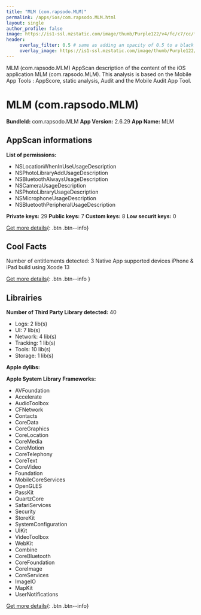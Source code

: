 ```yaml
---
title: "MLM (com.rapsodo.MLM)"
permalink: /apps/ios/com.rapsodo.MLM.html
layout: single
author_profile: false
image: https://is1-ssl.mzstatic.com/image/thumb/Purple122/v4/fc/c7/cc/fcc7ccf1-07f4-0f95-3ddf-083df90a85fd/AppIcon-0-1x_U007emarketing-0-7-0-85-220.png/512x512bb.jpg
header: 
     overlay_filter: 0.5 # same as adding an opacity of 0.5 to a black background
     overlay_image: https://is1-ssl.mzstatic.com/image/thumb/Purple122/v4/fc/c7/cc/fcc7ccf1-07f4-0f95-3ddf-083df90a85fd/AppIcon-0-1x_U007emarketing-0-7-0-85-220.png/512x512bb.jpg
---
```

MLM (com.rapsodo.MLM) AppScan description of the content of the iOS application MLM (com.rapsodo.MLM). This analysis is based on the Mobile App Tools : AppScore, static analysis, Audit and the Mobile Audit App Tool.

# MLM (com.rapsodo.MLM)

**BundleId:** com.rapsodo.MLM
**App Version:** 2.6.29
**App Name:** MLM


## AppScan informations 

**List of permissions:** 
- NSLocationWhenInUseUsageDescription
- NSPhotoLibraryAddUsageDescription
- NSBluetoothAlwaysUsageDescription
- NSCameraUsageDescription
- NSPhotoLibraryUsageDescription
- NSMicrophoneUsageDescription
- NSBluetoothPeripheralUsageDescription
  
  
**Private keys:** 29
**Public keys:** 7
**Custom keys:** 8
**Low securit keys:** 0
  
[Get more details](/pricing.html){: .btn .btn--info}

## Cool Facts

Number of entitlements detected: 3
Native App
supported devices iPhone & iPad
build using Xcode 13
  
[Get more details](/pricing.html){: .btn .btn--info }

## Librairies 
**Number of Third Party Library detected:** 40
- Logs: 2 lib(s)
- UI: 7 lib(s)
- Network: 4 lib(s)
- Tracking: 1 lib(s)
- Tools: 10 lib(s)
- Storage: 1 lib(s)


**Apple dylibs:**


**Apple System Library Frameworks:**
- AVFoundation
- Accelerate
- AudioToolbox
- CFNetwork
- Contacts
- CoreData
- CoreGraphics
- CoreLocation
- CoreMedia
- CoreMotion
- CoreTelephony
- CoreText
- CoreVideo
- Foundation
- MobileCoreServices
- OpenGLES
- PassKit
- QuartzCore
- SafariServices
- Security
- StoreKit
- SystemConfiguration
- UIKit
- VideoToolbox
- WebKit
- Combine
- CoreBluetooth
- CoreFoundation
- CoreImage
- CoreServices
- ImageIO
- MapKit
- UserNotifications


  
[Get more details](/pricing.html){: .btn .btn--info}

